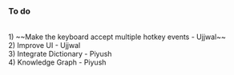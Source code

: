 <h3>To do </h3> <br/>
1) ~~Make the keyboard accept multiple hotkey events - Ujjwal~~<br/>
2) Improve UI - Ujjwal<br/>
3) Integrate Dictionary - Piyush<br/>
4) Knowledge Graph - Piyush<br/>
